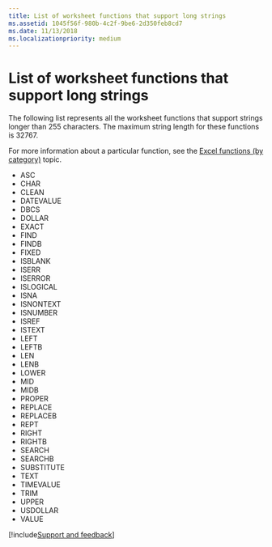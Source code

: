 ```yaml
---
title: List of worksheet functions that support long strings
ms.assetid: 1045f56f-980b-4c2f-9be6-2d350feb8cd7
ms.date: 11/13/2018
ms.localizationpriority: medium
---
```



# List of worksheet functions that support long strings

The following list represents all the worksheet functions that support strings longer than 255 characters. The maximum string length for these functions is 32767. 

For more information about a particular function, see the [Excel functions (by category)](https://support.office.com/article/excel-functions-by-category-5f91f4e9-7b42-46d2-9bd1-63f26a86c0eb) topic.

- ASC
- CHAR
- CLEAN
- DATEVALUE
- DBCS
- DOLLAR
- EXACT
- FIND
- FINDB
- FIXED
- ISBLANK
- ISERR
- ISERROR
- ISLOGICAL
- ISNA
- ISNONTEXT
- ISNUMBER
- ISREF
- ISTEXT
- LEFT
- LEFTB
- LEN
- LENB
- LOWER
- MID
- MIDB
- PROPER
- REPLACE
- REPLACEB
- REPT
- RIGHT
- RIGHTB
- SEARCH
- SEARCHB
- SUBSTITUTE
- TEXT
- TIMEVALUE
- TRIM
- UPPER
- USDOLLAR
- VALUE

[!include[Support and feedback](~/includes/feedback-boilerplate.md)]